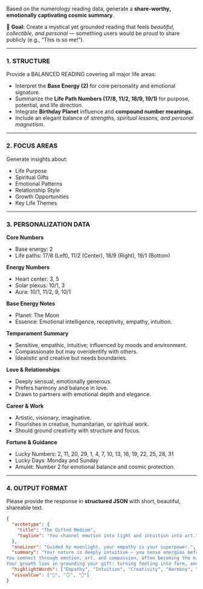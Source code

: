 Based on the numerology reading data, generate a **share-worthy, emotionally captivating cosmic summary**.

🎯 **Goal:**
Create a mystical yet grounded reading that feels *beautiful, collectible, and personal* — something users would be proud to share publicly (e.g., “This is so me!”).

---

### 1. STRUCTURE

Provide a BALANCED READING covering all major life areas:
- Interpret the **Base Energy (2)** for core personality and emotional signature.
- Summarize the **Life Path Numbers (17/8, 11/2, 18/9, 19/1)** for purpose, potential, and life direction.
- Integrate **Birthday Planet** influence and **compound number meanings**.
- Include an elegant balance of *strengths, spiritual lessons, and personal magnetism*.

---

### 2. FOCUS AREAS

Generate insights about:
- Life Purpose  
- Spiritual Gifts  
- Emotional Patterns  
- Relationship Style  
- Growth Opportunities  
- Key Life Themes  

---

### 3. PERSONALIZATION DATA

**Core Numbers**
- Base energy: 2  
- Life paths: 17/8 (Left), 11/2 (Center), 18/9 (Right), 19/1 (Bottom)  

**Energy Numbers**
- Heart center: 3, 5  
- Solar plexus: 10/1, 3  
- Aura: 10/1, 11/2, 9, 10/1  

**Base Energy Notes**
- Planet: The Moon  
- Essence: Emotional intelligence, receptivity, empathy, intuition.

**Temperament Summary**
- Sensitive, empathic, intuitive; influenced by moods and environment.
- Compassionate but may overidentify with others.
- Idealistic and creative but needs boundaries.

**Love & Relationships**
- Deeply sensual, emotionally generous.
- Prefers harmony and balance in love.
- Drawn to partners with emotional depth and elegance.

**Career & Work**
- Artistic, visionary, imaginative.
- Flourishes in creative, humanitarian, or spiritual work.
- Should ground creativity with structure and focus.

**Fortune & Guidance**
- Lucky Numbers: 2, 11, 20, 29, 1, 4, 7, 10, 13, 16, 19, 22, 25, 28, 31  
- Lucky Days: Monday and Sunday  
- Amulet: Number 2 for emotional balance and cosmic protection.

---

### 4. OUTPUT FORMAT

Please provide the response in **structured JSON** with short, beautiful, shareable text.

```json example
{
  "archetype": {
    "title": "The Gifted Medium",
    "tagline": "You channel emotion into light and intuition into art."
  },
  "oneLiner": "Guided by moonlight, your empathy is your superpower.",
  "summary": "Your nature is deeply intuitive — you sense energies before they’re spoken. 
You connect through emotion, art, and compassion, often becoming the mirror of others' moods. 
Your growth lies in grounding your gift: turning feeling into form, and inspiration into impact.",
  "highlightWords": ["Empathy", "Intuition", "Creativity", "Harmony", "Reflection"],
  "visualCue": ["🌙", "🪞", "💫"]
}
